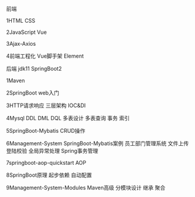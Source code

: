 前端

1HTML CSS

2JavaScript Vue

3Ajax-Axios

4前端工程化 Vue脚手架 Element

后端
jdk11  SpringBoot2

1Maven

2SpringBoot web入门

3HTTP请求响应 三层架构 IOC&DI

4Mysql  DDL DML DQL 多表设计 多表查询 事务 索引 

5SpringBoot-Mybatis CRUD操作

6Management-System SpringBoot-Mybatis案例 员工部门管理系统 文件上传 登陆校验 全局异常处理 Spring事务管理

7springboot-aop-quickstart AOP

8SpringBoot原理 起步依赖 自动配置

9Management-System-Modules Maven高级 分模块设计 继承 聚合


